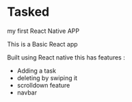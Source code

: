 # Tasked
my first React Native APP

This is a Basic React app

Built using React native
this has features  :
- Adding a task
- deleting by swiping it
- scrolldown feature
- navbar

